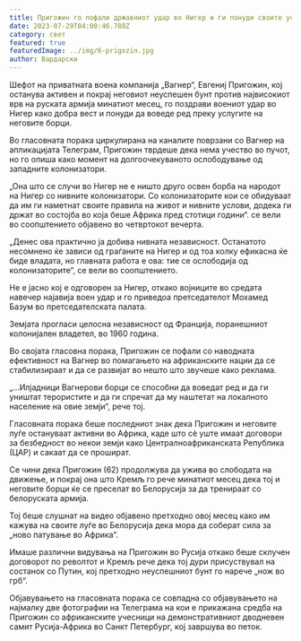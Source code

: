 ```yaml
---
title: Пригожин го пофали државниот удар во Нигер и ги понуди своите услуги
date: 2023-07-29T04:00:46.788Z
category: свет
featured: true
featuredImage: ../img/6-prigozin.jpg
author: Вардарски
---
```

Шефот на приватната воена компанија „Вагнер“, Евгениј Пригожин, кој останува активен и покрај неговиот неуспешен бунт против највисокиот врв на руската армија минатиот месец, го поздрави воениот удар во Нигер како добра вест и понуди да воведе ред преку услугите на неговите борци.

Во гласовната порака циркулирана на каналите поврзани со Вагнер на апликацијата Телеграм, Пригожин тврдеше дека нема учество во пучот, но го опиша како момент на долгоочекуваното ослободување од западните колонизатори.

„Она што се случи во Нигер не е ништо друго освен борба на народот на Нигер со нивните колонизатори. Со колонизаторите кои се обидуваат да им ги наметнат своите правила на живот и нивните услови, додека ги држат во состојба во која беше Африка пред стотици години“. се вели во соопштението објавено во четвртокот вечерта.

„Денес ова практично ја добива нивната независност. Останатото несомнено ќе зависи од граѓаните на Нигер и од тоа колку ефикасна ќе биде владата, но главната работа е ова: тие се ослободија од колонизаторите“, се вели во соопштението.

Не е јасно кој е одговорен за Нигер, откако војниците во средата навечер најавија воен удар и го приведоа претседателот Мохамед Базум во претседателската палата.

Земјата прогласи целосна независност од Франција, поранешниот колонијален владетел, во 1960 година.

Во својата гласовна порака, Пригожин се пофали со наводната ефективност на Вагнер во помагањето на африканските нации да се стабилизираат и да се развијат во нешто што звучеше како реклама.

„...Илјадници Вагнерови борци се способни да воведат ред и да ги уништат терористите и да ги спречат да му наштетат на локалното население на овие земји“, рече тој.

Гласовната порака беше последниот знак дека Пригожин и неговите луѓе остануваат активни во Африка, каде што сè уште имаат договори за безбедност во некои земји како Централноафриканската Република (ЦАР) и сакаат да се прошират.

Се чини дека Пригожин (62) продолжува да ужива во слободата на движење, и покрај она што Кремљ го рече минатиот месец дека тој и неговите борци ќе се преселат во Белорусија за да тренираат со белоруската армија.

Тој беше слушнат на видео објавено претходно овој месец како им кажува на своите луѓе во Белорусија дека мора да соберат сила за „ново патување во Африка“.

Имаше различни видувања на Пригожин во Русија откако беше склучен договорот по револтот и Кремљ рече дека тој дури присуствувал на состанок со Путин, кој претходно неуспешниот бунт го нарече „нож во грб“.

Објавувањето на гласовната порака се совпадна со објавувањето на најмалку две фотографии на Телеграма на кои е прикажана средба на Пригожин со африканските учесници на демонстративниот дводневен самит Русија-Африка во Санкт Петербург, кој завршува во петок.